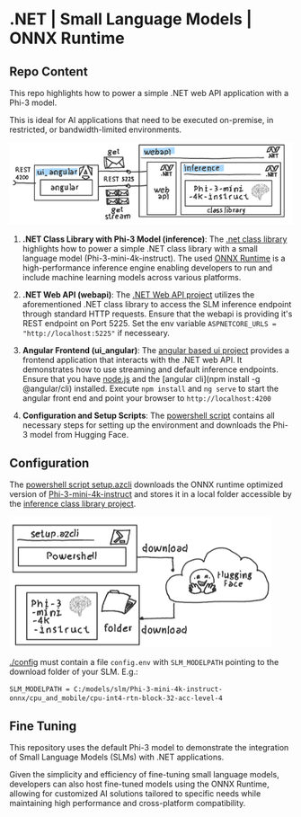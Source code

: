 # .NET | Small Language Models | ONNX Runtime

## Repo Content

This repo highlights how to power a simple .NET web API application with a Phi-3 model.

This is ideal for AI applications that need to be executed on-premise, in restricted, or bandwidth-limited environments.

![](media/img/overview.png)

1. **.NET Class Library with Phi-3 Model (inference)**: The [.net class library](./src/inference/) highlights how to power a simple .NET class library with a small language model (Phi-3-mini-4k-instruct). The used [ONNX Runtime](https://github.com/microsoft/onnxruntime) is a high-performance inference engine enabling developers to run and include machine learning models across various platforms.

2. **.NET Web API (webapi)**: The [.NET Web API project](./src/webapi/) utilizes the aforementioned .NET class library to access the SLM inference endpoint through standard HTTP requests. Ensure that the webapi is providing it's REST endpoint on Port 5225. Set the env variable `ASPNETCORE_URLS = "http://localhost:5225"` if necesseary. 

3. **Angular Frontend (ui_angular)**: The [angular based ui project](./src/ui_angular/) provides a frontend application that interacts with the .NET web API. It demonstrates how to use streaming and default inference endpoints. Ensure that you have [node.js](https://nodejs.org/) and the [angular cli](npm install -g @angular/cli) installed. Execute `npm install` and `ng serve` to start the angular front end and point your browser to `http://localhost:4200`  

4. **Configuration and Setup Scripts**: The [powershell script](./setup/setup.azcli) contains all necessary steps for setting up the environment and downloads the Phi-3 model from Hugging Face.

## Configuration

The [powershell script setup.azcli](./setup/setup.azcli) downloads the ONNX runtime optimized version of [Phi-3-mini-4k-instruct](https://huggingface.co/microsoft/Phi-3-mini-4k-instruct-onnx) and stores it in a local folder accessible by the [inference class library project](./src/inference/).

![HuggingFace](media/img/huggingface.png)

[./config](./config) must contain a file `config.env` with `SLM_MODELPATH` pointing to the download folder of your SLM. E.g.:

```azurepowershell
SLM_MODELPATH = C:/models/slm/Phi-3-mini-4k-instruct-onnx/cpu_and_mobile/cpu-int4-rtn-block-32-acc-level-4
```

## Fine Tuning

This repository uses the default Phi-3 model to demonstrate the integration of Small Language Models (SLMs) with .NET applications.

Given the simplicity and efficiency of fine-tuning small language models, developers can also host fine-tuned models using the ONNX Runtime, allowing for customized AI solutions tailored to specific needs while maintaining high performance and cross-platform compatibility.